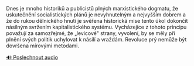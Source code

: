 
Dnes je mnoho historiků a publicistů plných marxistického dogmatu, že uskutečnění socialistických plánů je nevyhnutelným a nejvyšším dobrem a že do rukou dělnického hnutí je svěřena historická mise tento úkol dokončit násilným svržením kapitalistického systému. Vycházejíce z tohoto principu považují za samozřejmé, že „levicové" strany, vyvolení, by se měly při plnění svých politik uchylovat k násilí a vraždám. Revoluce prý nemůže být dovršena mírovými metodami.

[🔊 Poslechnout audio](/data/7-paragraphs/audio/chapter_26/para_005-Dnes-je-mnoho-historik-a-publicist-plnch-marxis.mp3)
